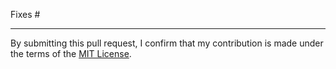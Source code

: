 <!--
Explain what changed and why.

Please read the [Contribution Guidelines][1] and follow the pull-request
checklist.

[1]: https://github.com/djrlj694/aws-cdk-python-workshop/blob/master/CONTRIBUTING.md
-->

Fixes # <!-- Please create a new issue if none exists yet -->

---

By submitting this pull request, I confirm that my contribution is made under the terms of the [MIT License].

[MIT License]: https://github.com/djrlj694/aws-cdk-python-workshop/blob/master/LICENSE
